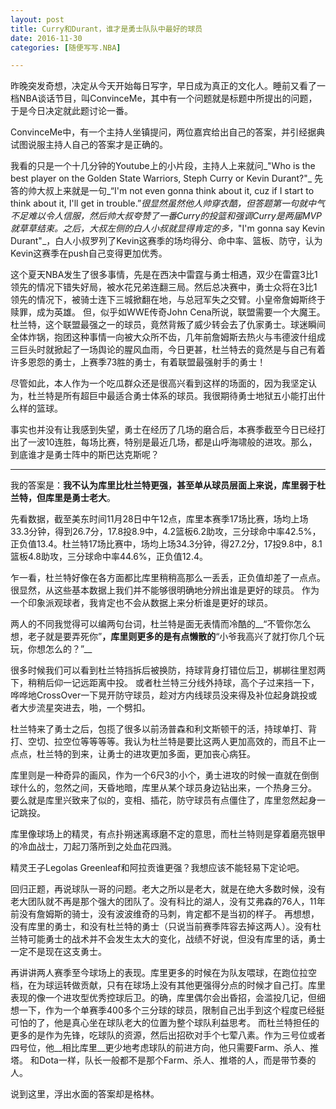 ```yaml
---
layout: post
title: Curry和Durant，谁才是勇士队队中最好的球员
date: 2016-11-30
categories: [随便写写.NBA]

---
```



昨晚突发奇想，决定从今天开始每日写字，早日成为真正的文化人。睡前又看了一档NBA谈话节目，叫ConvinceMe，其中有一个问题就是标题中所提出的问题，于是今日决定就此题讨论一番。

ConvinceMe中，有一个主持人坐镇提问，两位嘉宾给出自己的答案，并引经据典试图说服主持人自己的答案才是正确的。

我看的只是一个十几分钟的Youtube上的小片段，主持人上来就问_"Who is the best player on the Golden State Warriors, Steph Curry or Kevin Durant?"_
先答的帅大叔上来就是一句_“I'm not even gonna think about it, cuz if I start to think about it, I'll get in trouble.”_很显然虽然他人帅穿衣酷，但答题第一句就中气不足难以令人信服，然后帅大叔夸赞了一番Curry的投篮和强调Curry是两届MVP就草草结束。之后，大叔左侧的白人小叔就显得肯定的多，_"I'm gonna say Kevin Durant"_，白人小叔罗列了Kevin这赛季的场均得分、命中率、篮板、防守，认为Kevin这赛季在push自己变得更加优秀。

这个夏天NBA发生了很多事情，先是在西决中雷霆与勇士相遇，双少在雷霆3比1领先的情况下错失好局，被水花兄弟连翻三局。然后总决赛中，勇士众将在3比1领先的情况下，被骑士连下三城掀翻在地，与总冠军失之交臂。小皇帝詹姆斯终于赎罪，成为英雄。
但，似乎如WWE传奇John Cena所说，联盟需要一个大魔王。杜兰特，这个联盟最强之一的球员，竟然背叛了威少转会去了仇家勇士。球迷瞬间全体炸锅，抱团这种事情一向被大众所不齿，几年前詹姆斯去热火与韦德波什组成三巨头时就掀起了一场舆论的腥风血雨，今日更甚，杜兰特去的竟然是与自己有着许多恩怨的勇士，上赛季73胜的勇士，有着联盟最强射手的勇士！

尽管如此，本人作为一个吃瓜群众还是很高兴看到这样的场面的，因为我坚定认为，杜兰特是所有超巨中最适合勇士体系的球员。我很期待勇士地狱五小能打出什么样的篮球。

事实也并没有让我感到失望，勇士在经历了几场的磨合后，本赛季截至今日已经打出了一波10连胜，每场比赛，特别是最近几场，都是山呼海啸般的进攻。那么，到底谁才是勇士阵中的斯巴达克斯呢？

---

我的答案是：__我不认为库里比杜兰特更强，甚至单从球员层面上来说，库里弱于杜兰特，但库里是勇士老大__。

先看数据，截至美东时间11月28日中午12点，库里本赛季17场比赛，场均上场33.3分钟，得到26.7分，17.8投8.9中，4.2篮板6.2助攻，三分球命中率42.5%，正负值13.4。杜兰特17场比赛中，场均上场34.3分钟，得27.2分，17投9.8中，8.1篮板4.8助攻，三分球命中率44.6%，正负值12.4。

乍一看，杜兰特好像在各方面都比库里稍稍高那么一丢丢，正负值却差了一点点。很显然，从这些基本数据上我们并不能够很明确地分辨出谁是更好的球员。
作为一个印象派观球者，我肯定也不会从数据上来分析谁是更好的球员。

两人的不同我觉得可以编两句台词，杜兰特是面无表情而冷酷的__“不管你怎么想，老子就是要弄死你”__，库里则更多的是有点懒散的__“小爷我高兴了就打你几个玩玩，你想怎么的？”__

很多时候我们可以看到杜兰特挡拆后被换防，持球背身打错位后卫，梆梆往里怼两下，稍稍后仰一记远距离中投。
或者杜兰特三分线外持球，高个子过来挡一下，哗哗地CrossOver一下晃开防守球员，趁对方内线球员没来得及补位起身跳投或者大步流星突进去，啪，一个劈扣。

杜兰特来了勇士之后，包揽了很多以前汤普森和利文斯顿干的活，持球单打、背打、空切、拉空位等等等等。我认为杜兰特是要比这两人更加高效的，而且不止一点点，杜兰特的到来，让勇士的进攻更加多面，更加丧心病狂。

库里则是一种奇异的画风，作为一个6尺3的小个，勇士进攻的时候一直就在倒倒球什么的，忽然之间，天昏地暗，库里从某个球员身边钻出来，一个热身三分。
要么就是库里兴致来了似的，变相、插花，防守球员有点僵住了，库里忽然起身一记跳投。

库里像球场上的精灵，有点扑朔迷离琢磨不定的意思，而杜兰特则是穿着磨亮银甲的冷血战士，刀起刀落所到之处血花四溅。

精灵王子Legolas Greenleaf和阿拉贡谁更强？我想应该不能轻易下定论吧。

回归正题，再说球队一哥的问题。老大之所以是老大，就是在绝大多数时候，没有老大团队就不再是那个强大的团队了。没有科比的湖人，没有艾弗森的76人，11年前没有詹姆斯的骑士，没有波波维奇的马刺，肯定都不是当初的样子。
再想想，没有库里的勇士，和没有杜兰特的勇士（只说当前赛季阵容去掉这两人）。没有杜兰特可能勇士的战术并不会发生太大的变化，战绩不好说，但没有库里的话，勇士一定不是现在这支勇士。

再讲讲两人赛季至今球场上的表现。库里更多的时候在为队友喂球，在跑位拉空档，在为球运转做贡献，只有在球场上没有其他更强得分点的时候才自己打。库里表现的像一个进攻型优秀控球后卫。的确，库里偶尔会出昏招，会滥投几记，但细想一下，作为一个单赛季400多个三分球的球员，限制自己出手到这个程度已经挺可怕的了，他是真心坐在球队老大的位置为整个球队利益思考。
而杜兰特担任的更多的是作为先锋，吃球队的资源，然后出招砍对手个七荤八素。作为三号位或者四号位，他__相比库里__更少地考虑球队的前进方向，他只需要Farm、杀人、推塔。
和Dota一样，队长一般都不是那个Farm、杀人、推塔的人，而是带节奏的人。

说到这里，浮出水面的答案却是格林。